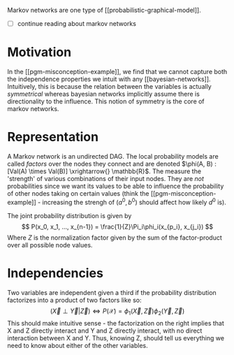 Markov networks are one type of [[probabilistic-graphical-model]].
- [ ] continue reading about markov networks
# Motivation
In the [[pgm-misconception-example]], we find that we cannot capture both the independence properties we intuit with any [[bayesian-networks]]. Intuitively, this is because the relation between the variables is actually *symmetrical* whereas bayesian networks implicitly assume there is directionality to the influence. This notion of symmetry is the core of markov networks.

# Representation
A Markov network is an undirected DAG. The local probability models are called *factors* over the nodes they connect and are denoted $\phi(A, B) : [Val(A) \times Val(B)] \xrightarrow{} \mathbb{R}$. The measure the 'strength' of various combinations of their input nodes. They are *not* probabilities since we want its values to be able to influence the probability of other nodes taking on certain values (think the [[pgm-misconception-example]] - increasing the strengh of ($a^0, b^0$) should affect how likely $d^0$ is).

The joint probability distribution is given by
$$
P(x_0, x_1, ..., x_{n-1}) = \frac{1}{Z}\Pi_i\phi_i(x_{p_i}, x_{j_i})
$$
Where $Z$ is the normalization factor given by the sum of the factor-product over all possible node values.

# Independencies
Two variables are independent given a third if the probability distribution factorizes into a product of two factors like so:
$$
(\vec{X} \perp \vec{Y} \vert \vec{Z}) \iff P(\mathcal{X}) = \phi_1(\vec{X}, \vec{Z})\phi_2(\vec{Y},\vec{Z})
$$
This should make intuitive sense - the factorization on the right implies that X and Z directly interact and Y and Z directly interact, with no direct interaction between X and Y. Thus, knowing Z, should tell us everything we need to know about either of the other variables.